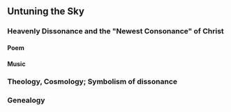 ## Untuning the Sky

### Heavenly Dissonance and the "Newest Consonance" of Christ

#### Poem

#### Music

### Theology, Cosmology; Symbolism of dissonance

### Genealogy


